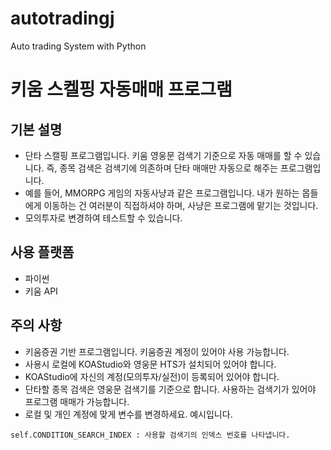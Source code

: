 # autotradingj
Auto trading System with Python

# 키움 스켈핑 자동매매 프로그램
## 기본 설명
 - 단타 스캘핑 프로그램입니다. 키움 영웅문 검색기 기준으로 자동 매매를 할 수 있습니다. 즉, 종목 검색은 검색기에 의존하며 단타 매매만 자동으로 해주는 프로그램입니다. 
 - 예를 들어, MMORPG 게임의 자동사냥과 같은 프로그램입니다. 내가 원하는 몹들에게 이동하는 건 여러분이 직접하셔야 하며, 사냥은 프로그램에 맡기는 것입니다.
 - 모의투자로 변경하여 테스트할 수 있습니다.

## 사용 플랫폼
 - 파이썬
 - 키움 API
 
## 주의 사항
 - 키움증권 기반 프로그램입니다. 키움증권 계정이 있어야 사용 가능합니다.
 - 사용시 로컬에 KOAStudio와 영웅문 HTS가 설치되어 있어야 합니다.
 - KOAStudio에 자신의 계정(모의투자/실전)이 등록되어 있어야 합니다.
 - 단타할 종목 검색은 영웅문 검색기를 기준으로 합니다. 사용하는 검색기가 있어야 프로그램 매매가 가능합니다.
 - 로컬 및 개인 계정에 맞게 변수를 변경하세요. 예시입니다.
 
 ``` self.CONDITION_SEARCH_INDEX : 사용할 검색기의 인덱스 번호를 나타냅니다. ```
